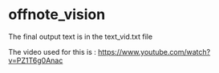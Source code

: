 # offnote_vision

The final output text is in the text_vid.txt file

The video used for this is : https://www.youtube.com/watch?v=PZ1T6g0Anac
